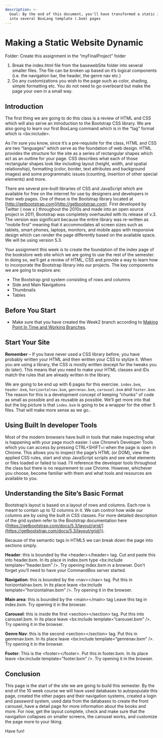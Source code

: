 ```yaml
---
description: >-
  Goal: By the end of this document, you'll have transformed a static index.html
  into several BoxLang template (.bxm) pages
---
```


# Making a Static Website Dynamic

Folder: Create this assignment in the “myFinalProject” folder

1. Break the index.html file from the basewebSite folder into several smaller files. The file can be broken up based on it’s logical components (i.e. the navigation bar, the header, the genre nav etc.)
2. Do any customizations you wish to the page such as color, shading, simple formatting etc. You do not need to go overboard but make the page your own in a small way.

## Introduction

The first thing we are going to do this class is a review of HTML and CSS which will also serve an introduction to the Bootstrap CSS library. We are also going to learn our first BoxLang command which is in the “tag” format which is \<bx:include>.

As I’m sure you know, since it’s a pre-requisite for the class, HTML and CSS are two “languages” which serve as the foundation of web design. HTML provides the structure for the site as a series of rectangular shapes which act as an outline for your page. CSS describes what each of those rectangular shapes look like including layout (height, width, and spatial relationship), formatting (color, border, text attributes and background images) and some programmatic issues (counting, insertion of other special elements) and more.

There are several pre-built libraries of CSS and JavaScript which are available for free on the internet for use by designers and developers in their web pages. One of these is the Bootstrap library located at [http://getbootstrap.com](http://getbootstrap.com). First developed by Twitter ( now x )  throughout the 2010s and made into an open source project in 2011, Bootstrap was completely overhauled with its release of v.3. The version was significant because the entire library was re-written as “mobile first” meaning that it accommodates all screen sizes such as tablets, smart phones, laptops, monitors, and mobile apps with responsive design which can render the page differently based on the available space. We will be using version 5.3.

Your assignment this week is to create the foundation of the index page of the bookstore web site which we are going to use the rest of the semester. In doing so, we’ll get a review of HTML, CSS and provide a way to learn how to incorporate the Bootstrap library into our projects. The key components we are going to explore are:

* The Bootstrap grid system consisting of rows and columns
* Side and Main Navigations
* Thumbnails
* Tables

## Before You Start

* Make sure that you have created the Week2 branch according to [Making Point In Time and Working Branches](making-point-of-time-and-working-branches.md).&#x20;

## Start Your Site

**Remember** – If you have never used a CSS library before, you have probably written your HTML and then written your CSS to stylize it. When you are using a library, the CSS is mostly written (except for the tweaks you do later). This means that you need to make your HTML classes and IDs match the rules that are already written in the library.

We are going to be end up with 6 pages for this exercise. `index.bxm`, `header.bxm`, `horizontalnav.bxm`, `genrenav.bxm`, `carousel.bxm` and `footer.bxm`. The reason for this is a development concept of keeping “chunks” of code as small as possible and as reusable as possible. We’ll get more into that but the big picture is that `index.bxm` is going to be a wrapper for the other 5 files. That will make more sense as we go..

## Using Built In developer Tools

Most of the modern browsers have built in tools that make inspecting what is happening with your page much easier. I use Chrome’s Developer Tools which you can access by pressing CTRL+SHIFT+i when the page is open in Chrome. This allows you to inspect the page’s HTML (or DOM), view the applied CSS rules, start and stop JavaScript scripts and see what elements or files loaded or failed to load. I’ll reference the developer tools throughout the class but there is no requirement to use Chrome. However, whichever you choose, become familiar with them and what tools and resources are available to you.

## Understanding the Site’s Basic Format

Bootstrap’s layout is based on a layout of rows and columns. Each row is meant to contain up to 12 columns in it. We can control how wide our columns are by using the built in CSS classes. For more detailed description of the grid system refer to the Bootstrap documentation here ([https://getbootstrap.com/docs/5.3/layout/grid/](https://getbootstrap.com/docs/5.3/layout/grid/)).

Because of the semantic tags in HTML5 we can break down the page into sections simply.

**Header**: this is bounded by the \<header>\</header> tag. Cut and paste this into header.bxm. In its place in index.bxm type \<bx:include template=”header.bxm” />. Try opening index.bxm in a browser. Don’t forget you’ll need to have your CommandBox server started.

**Navigation**: this is bounded by the \<nav>\</nav> tag. Put this in horizontalnav.bxm. In its place leave \<bx:include template=”horizontalnav.bxm” />. Try opening it in the browser.

**Main area**: this is bounded by the \<main>\</main> tag Leave this tag in index.bxm. Try opening it in the browser.

**Carousel**: this is inside the first \<section>\</section> tag. Put this into carousel.bxm. In its place leave \<bx:include template=”carousel.bxm” />. Try opening it in the browser.

**Genre Nav**: this is the second \<section>\</section> tag. Put this in genrenav.bxm. In its place leave \<bx:include template=”genrenav.bxm” />. Try opening it in the browser.

**Footer**: This is the \<footer>\</footer>. Put this in footer.bxm. In its place leave \<bx:include template=”footer.bxm” />. Try opening it in the browser.

## Conclusion

This page is the start of the site we are going to build this semester. By the end of the 10 week course we will have used databases to autopopulate this page, created the other pages and their navigation systems, created a login and password system, used data from the databases to create the front carousel, have a detail page for more information about the books and more. For now, get the layout complete, check and make sure that the navigation collapses on smaller screens, the carousel works, and customize the page more to your liking.

Have fun!
